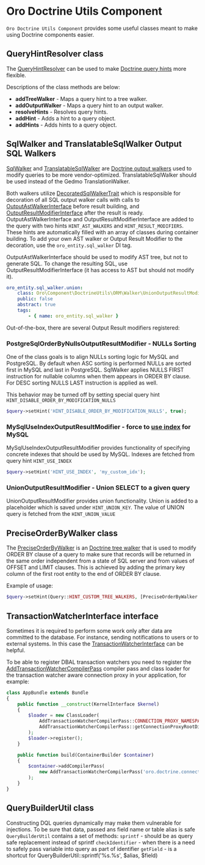 # Oro Doctrine Utils Component

`Oro Doctrine Utils Component` provides some useful classes meant to make using Doctrine components easier.

## QueryHintResolver class

The [QueryHintResolver](./ORM/QueryHintResolver.php) can be used to make [Doctrine query hints](https://doctrine-orm.readthedocs.org/en/latest/reference/dql-doctrine-query-language.html#query-hints) more flexible. 

 Descriptions of the class methods are below:

- **addTreeWalker** - Maps a query hint to a tree walker.
- **addOutputWalker** - Maps a query hint to an output walker.
- **resolveHints** - Resolves query hints.
- **addHint** - Adds a hint to a query object.
- **addHints** - Adds hints to a query object.

## SqlWalker and TranslatableSqlWalker Output SQL Walkers

[SqlWalker](./ORM/Walker/SqlWalker.php) and [TranslatableSqlWalker](./ORM/Walker/TranslatableSqlWalker.php) are [Doctrine output walkers](http://docs.doctrine-project.org/projects/doctrine-orm/en/latest/cookbook/dql-custom-walkers.html#modify-the-output-walker-to-generate-vendor-specific-sql) used to modify queries to be more vendor-optimized. TranslatableSqlWalker should be used instead of the Gedmo TranslationWalker.

Both walkers utilize [DecoratedSqlWalkerTrait](./ORM/Walker/DecoratedSqlWalkerTrait.php) which is responsible for decoration of all
SQL output walker calls with calls to [OutputAstWalkerInterface](./ORM/Walker/OutputAstWalkerInterface.php) before result building, 
and [OutputResultModifierInterface](./ORM/Walker/OutputResultModifierInterface.php) after the result is ready.
OutputAstWalkerInterface and OutputResultModifierInterface are added to the query with two hints `HINT_AST_WALKERS` and `HINT_RESULT_MODIFIERS`.
These hints are automatically filled with an array of classes during container building. 
To add your own AST walker or Output Result Modifier to the decoration, use the `oro_entity.sql_walker` DI tag.

OutputAstWalkerInterface should be used to modify AST tree, but not to generate SQL.
To change the resulting SQL, use OutputResultModifierInterface (it has access to AST but should not modify it). 

```yaml
oro_entity.sql_walker.union:
    class: Oro\Component\DoctrineUtils\ORM\Walker\UnionOutputResultModifier
    public: false
    abstract: true
    tags:
        - { name: oro_entity.sql_walker }
```

Out-of-the-box, there are several Output Result modifiers registered:

### PostgreSqlOrderByNullsOutputResultModifier - NULLs Sorting
 One of the class goals is to align NULLs sorting logic for MySQL and PostgreSQL. By default when ASC sorting is performed
 NULLs are sorted first in MySQL and last in PostgreSQL. SqlWalker applies NULLS FIRST instruction for nullable columns
 when them appears in ORDER BY clause. For DESC sorting NULLS LAST instruction is applied as well.
 
 This behavior may be turned off by setting special query hint `HINT_DISABLE_ORDER_BY_MODIFICATION_NULLS`

```php
$query->setHint('HINT_DISABLE_ORDER_BY_MODIFICATION_NULLS', true);
```
 
### MySqlUseIndexOutputResultModifier - force to [use index](https://dev.mysql.com/doc/refman/5.7/en/index-hints.html) for MySQL
 MySqlUseIndexOutputResultModifier provides functionality of specifying concrete indexes that should be used by MySQL.
 Indexes are fetched from query hint `HINT_USE_INDEX`

```php
$query->setHint('HINT_USE_INDEX', 'my_custom_idx');
```

### UnionOutputResultModifier - Union SELECT to a given query
 UnionOutputResultModifier provides union functionality. Union is added to a placeholder which is saved under `HINT_UNION_KEY`. 
 The value of UNION query is fetched from the `HINT_UNION_VALUE`
 
 
## PreciseOrderByWalker class

The [PreciseOrderByWalker](./ORM/Walker/PreciseOrderByWalker.php) is an [Doctrine tree walker](http://docs.doctrine-project.org/projects/doctrine-orm/en/latest/cookbook/dql-custom-walkers.html) that is used to modify ORDER BY clause of a query to make sure that records will be returned in the same order independent from a state of SQL server and from values of OFFSET and LIMIT clauses. This is achieved by adding the primary key column of the first root entity to the end of ORDER BY clause.

Example of usage:

```php
$query->setHint(Query::HINT_CUSTOM_TREE_WALKERS, [PreciseOrderByWalker::class]);
```

## TransactionWatcherInterface interface

Sometimes it is required to perform some work only after data are committed to the database. For instance, sending
notifications to users or to external systems. In this case the [TransactionWatcherInterface](./DBAL/TransactionWatcherInterface.php)
can be helpful.

To be able to register DBAL transaction watchers you need to register the
[AddTransactionWatcherCompilerPass](.DependencyInjection/AddTransactionWatcherCompilerPass.php) compiler pass
and class loader for the transaction watcher aware connection proxy in your application, for example:

```php
class AppBundle extends Bundle
{
    public function __construct(KernelInterface $kernel)
    {
        $loader = new ClassLoader(
            AddTransactionWatcherCompilerPass::CONNECTION_PROXY_NAMESPACE . '\\',
            AddTransactionWatcherCompilerPass::getConnectionProxyRootDir($kernel->getCacheDir())
        );
        $loader->register();
    }

    public function build(ContainerBuilder $container)
    {
        $container->addCompilerPass(
            new AddTransactionWatcherCompilerPass('oro.doctrine.connection.transaction_watcher')
        );
    }
}
```

## QueryBuilderUtil class

Constructing DQL queries dynamically may make them vulnerable for injections. To be sure that data, passed ans field name
or table alias is safe `QueryBuilderUtil` contains a set of methods:
 `sprintf` - should be as query safe replacement instead of sprintf
 `checkIdentifier` - when there is a need to safely pass variable into query as part of identifier
 `getField` - is a shortcut for QueryBuilderUtil::sprintf('%s.%s', $alias, $field)
